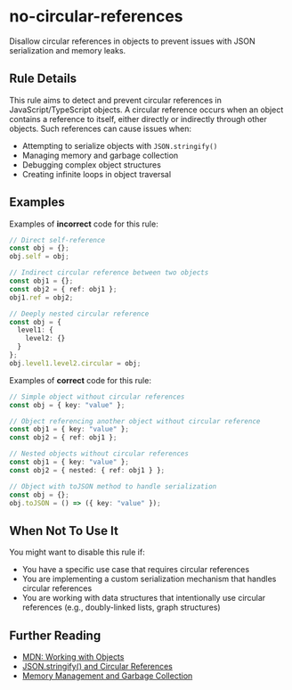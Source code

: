 # no-circular-references

Disallow circular references in objects to prevent issues with JSON serialization and memory leaks.

## Rule Details

This rule aims to detect and prevent circular references in JavaScript/TypeScript objects. A circular reference occurs when an object contains a reference to itself, either directly or indirectly through other objects. Such references can cause issues when:

- Attempting to serialize objects with `JSON.stringify()`
- Managing memory and garbage collection
- Debugging complex object structures
- Creating infinite loops in object traversal

## Examples

Examples of **incorrect** code for this rule:

```ts
// Direct self-reference
const obj = {};
obj.self = obj;

// Indirect circular reference between two objects
const obj1 = {};
const obj2 = { ref: obj1 };
obj1.ref = obj2;

// Deeply nested circular reference
const obj = {
  level1: {
    level2: {}
  }
};
obj.level1.level2.circular = obj;
```

Examples of **correct** code for this rule:

```ts
// Simple object without circular references
const obj = { key: "value" };

// Object referencing another object without circular reference
const obj1 = { key: "value" };
const obj2 = { ref: obj1 };

// Nested objects without circular references
const obj1 = { key: "value" };
const obj2 = { nested: { ref: obj1 } };

// Object with toJSON method to handle serialization
const obj = {};
obj.toJSON = () => ({ key: "value" });
```

## When Not To Use It

You might want to disable this rule if:

- You have a specific use case that requires circular references
- You are implementing a custom serialization mechanism that handles circular references
- You are working with data structures that intentionally use circular references (e.g., doubly-linked lists, graph structures)

## Further Reading

- [MDN: Working with Objects](https://developer.mozilla.org/en-US/docs/Web/JavaScript/Guide/Working_with_Objects)
- [JSON.stringify() and Circular References](https://developer.mozilla.org/en-US/docs/Web/JavaScript/Reference/Global_Objects/JSON/stringify#exceptions)
- [Memory Management and Garbage Collection](https://developer.mozilla.org/en-US/docs/Web/JavaScript/Memory_Management)
